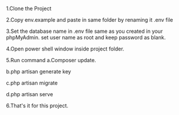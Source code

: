 

<p> 1.Clone the Project </p>
<p> 2.Copy env.example and paste in same folder by renaming it .env file </p>
<p> 3.Set the database name in .env file same as you created in your phpMyAdmin. set user name as root and keep password as blank. </p>
<p> 4.Open power shell window inside project folder. </p>
<p> 5.Run command a.Composer update. </p>
<p> b.php artisan generate key </p>
<p> c.php artisan migrate </p>
<p> d.php artisan serve </p>
<p> 6.That's it for this project. </p>